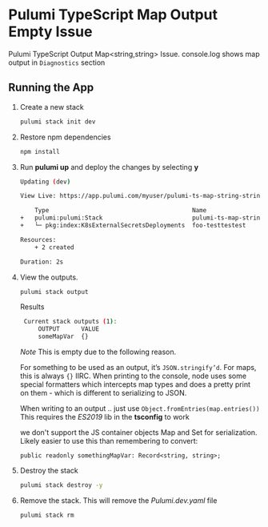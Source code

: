 # Pulumi TypeScript Map Output Empty Issue

Pulumi TypeScript Output Map<string,string> Issue.  console.log shows map output in `Diagnostics` section

## Running the App

1. Create a new stack

    ```bash
    pulumi stack init dev
    ```

1. Restore npm dependencies

    ```bash
    npm install
    ```

1. Run **pulumi up** and deploy the changes by selecting **y**
    ```bash
    Updating (dev)

    View Live: https://app.pulumi.com/myuser/pulumi-ts-map-string-string/dev/updates/1

        Type                                        Name                             Status              
    +   pulumi:pulumi:Stack                         pulumi-ts-map-string-string-dev  created (0.45s)     
    +   └─ pkg:index:K8sExternalSecretsDeployments  foo-testtestest                  created (0.43s)     
    
    Resources:
        + 2 created

    Duration: 2s
    ```

1. View the outputs.
   ```bash
   pulumi stack output
   ```

   Results
   ```bash
    Current stack outputs (1):
        OUTPUT      VALUE
        someMapVar  {}
   ```

   *Note* This is empty due to the following reason.

    For something to be used as an output, it’s `JSON.stringify’d`. For maps, this is always `{}` IIRC.
    When printing to the console, node uses some special formatters which intercepts map types and does a pretty print on them - which is different to serializing to JSON.

    When writing to an output .. just use
    `Object.fromEntries(map.entries())`
    This requires the *ES2019* lib in the **tsconfig** to work
   
    we don't support the JS container objects Map and Set for serialization. Likely easier to use this than remembering to convert:
    ```
    public readonly somethingMapVar: Record<string, string>;
    ```
   

1. Destroy the stack
    ```bash
    pulumi stack destroy -y
    ```

1. Remove the stack.  This will remove the *Pulumi.dev.yaml* file
   ```bash
   pulumi stack rm
   ```